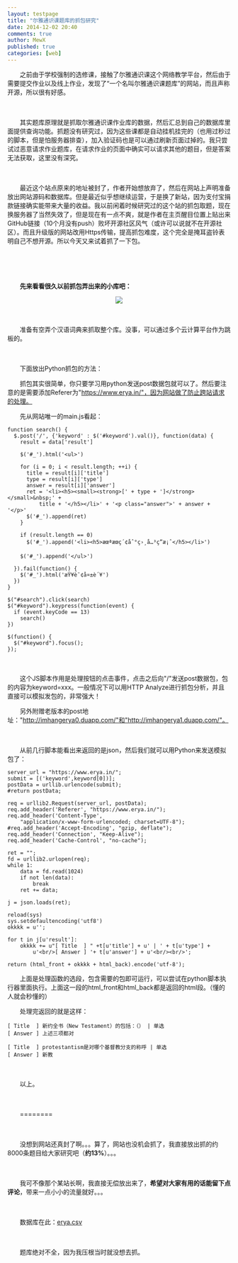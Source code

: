 ```yaml
---
layout: testpage
title: "尔雅通识课题库的抓包研究"
date: 2014-12-02 20:40
comments: true
author: MewX
published: true
categories: [web]
---
```


　　之前由于学校强制的选修课，接触了尔雅通识课这个网络教学平台，然后由于需要提交作业以及线上作业，发现了“一个名叫尔雅通识课题库”的网站，而且声称开源，所以很有好感。  

　　  

　　其实题库原理就是抓取尔雅通识课作业库的数据，然后汇总到自己的数据库里面提供查询功能。抓题没有研究过，因为这些课都是自动挂机挂完的（也用过秒过的脚本，但是怕服务器排查），加入验证码也是可以通过刷新页面过掉的。我只尝试过恶意请求作业题库，在请求作业的页面中确实可以请求其他的题目，但是答案无法获取，这里没有深究。  

　　  

　　最近这个站点原来的地址被封了，作者开始想放弃了，然后在网站上声明准备放出网站源码和数据库。但是最近似乎想继续运营，于是换了新站，因为支付宝捐款链接确实能带来大量的收益。我以前闲着时候研究过的这个站的抓包取题，现在换服务器了当然失效了，但是现在有一点不爽，就是作者在主页醒目位置上贴出来GitHub链接（10个月没有push）败坏开源社区风气（或许可以说就不在开源社区）。而且升级版的网站改用Https传输，提高抓包难度，这个完全是掩耳盗铃表明自己不想开源。所以今天又来试着抓了一下包。  

　　  

　　  

　　**先来看看很久以前抓包弄出来的小库吧：**  
<center><a href="{{ site.cdn }}imgs/201412/01-erya-db-old.png" target="_blank"><img src="{{ site.cdn }}imgs/201412/01-erya-db-old.png" style="max-width:100%; height:auto;"/></a></center>  

　　  

　　准备有空弄个汉语词典来抓取整个库。没事，可以通过多个云计算平台作为跳板的。  

　　  

　　下面放出Python抓包的方法：  

　　抓包其实很简单，你只要学习用python发送post数据包就可以了。然后要注意的是需要添加Referer为"https://www.erya.in/"，因为网站做了防止跨站请求的处理。  

　　先从网站唯一的main.js看起：  

<?prettify lang=js?>
    function search() {
      $.post('/', {'keyword' : $('#keyword').val()}, function(data) {
        result = data['result']
    
        $('#_').html('<ul>')
    
        for (i = 0; i < result.length; ++i) {
          title = result[i]['title']
          type = result[i]['type']
          answer = result[i]['answer']
          ret = '<li><h5><small><strong>[' + type + ']</strong></small>&nbsp;' +
              title + '</h5></li>' + '<p class="answer">' + answer + '</p>'
          $('#_').append(ret)
        }
    
        if (result.length == 0)
          $('#_').append('<li><h5>æœªæœç´¢åˆ°ç›¸å…³ç­”æ¡ˆ</h5></li>')
    
        $('#_').append('</ul>')
    
      }).fail(function() {
        $('#_').html('æŸ¥è¯¢å¤±è´¥')
      })
    }
    
    $("#search").click(search)
    $("#keyword").keypress(function(event) {
      if (event.keyCode == 13)
        search()
    })
    
    $(function() {
      $("#keyword").focus();
    });

　　  

　　这个JS脚本作用是处理按钮的点击事件，点击之后向"/"发送post数据包，包的内容为keyword=xxx。一般情况下可以用HTTP Analyze进行抓包分析，并且直接可以模拟发包的，非常强大！  

　　另外附赠老版本的post地址："http://imhangerya0.duapp.com/"和"http://imhangerya1.duapp.com/"。  

　　  

　　从前几行脚本能看出来返回的是json，然后我们就可以用Python来发送模拟包了：  

<?prettify lang=python?>
    server_url = "https://www.erya.in/";
    submit = [('keyword',keyword[0])];
    postData = urllib.urlencode(submit);
    #return postData;
    
    req = urllib2.Request(server_url, postData);
    req.add_header('Referer', "https://www.erya.in/");
    req.add_header('Content-Type',
        "application/x-www-form-urlencoded; charset=UTF-8");
    #req.add_header('Accept-Encoding', "gzip, deflate");
    req.add_header('Connection', "Keep-Alive");
    req.add_header('Cache-Control', "no-cache");
    
    ret = "";
    fd = urllib2.urlopen(req);
    while 1:
    	data = fd.read(1024)
    	if not len(data):
    		break
    	ret += data;
    
    j = json.loads(ret);
    
    reload(sys)
    sys.setdefaultencoding('utf8')
    okkkk = u'';
    
    for t in j[u'result']:
        okkkk += u"[ Title  ] " +t[u'title'] + u' | ' + t[u'type'] +
            u'<br/>[ Answer ] '+ t[u'answer'] + u'<br/><br/>';
    
    return (html_front + okkkk + html_back).encode('utf-8');

　　上面是处理函数的选段，包含需要的包即可运行，可以尝试在python脚本执行器里面执行。上面这一段的html_front和html_back都是返回的html段。（懂的人就会秒懂的）  

　　处理完返回的就是这样：  

<?prettify lang=html?>
    [ Title  ] 新约全书（New Testament）的包括：（） | 单选
    [ Answer ] 上述三项都对
    
    [ Title  ] protestantism是对哪个基督教分支的称呼 | 单选
    [ Answer ] 新教

　　  

　　以上。  

　　  

　　========  

　　  

　　没想到网站还真封了啊。。。算了，网站也没机会抓了，我直接放出抓的约8000条题目给大家研究吧（**约13%**）。。。  

　　  

　　我可不像那个某站长啊，我直接无偿放出来了，**希望对大家有用的话能留下点评论**，带来一点小小的流量就好。。。

　　  

　　数据库在此：<a href="{{ site.baseurl }}downloads/erya.csv" target="_blank">erya.csv</a>  

　　  

　　题库绝对不全，因为我压根当时就没想去抓。  
